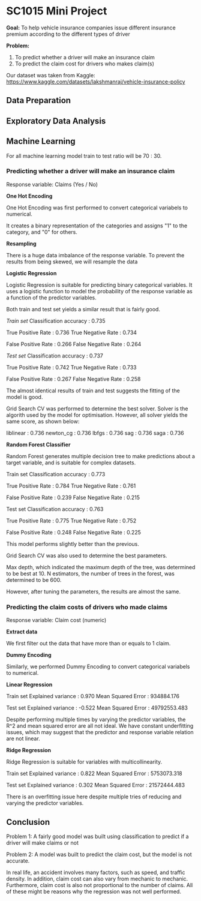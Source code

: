 # SC1015 Mini Project

**Goal:** To help vehicle insurance companies issue different insurance premium according to the different types of driver

**Problem:**
1) To predict whether a driver will make an insurance claim
2) To predict the claim cost for drivers who makes claim(s)

Our dataset was taken from Kaggle:
https://www.kaggle.com/datasets/lakshmanraj/vehicle-insurance-policy

## Data Preparation


## Exploratory Data Analysis



## Machine Learning

For all machine learning model train to test ratio will be 70 : 30.

### Predicting whether a driver will make an insurance claim

Response variable: Claims (Yes / No)

**One Hot Encoding**

One Hot Encoding was first performed to convert categorical variabels to numerical.

It creates a binary representation of the categories and assigns "1" to the category, and "0" for others.

**Resampling**

There is a huge data imbalance of the response variable. To prevent the results from being skewed, we will resample the data

**Logistic Regression**

Logistic Regression is suitable for predicting binary categorical variables. It uses a logistic function to model the probability of the response variable as a function of the predictor variables.

Both train and test set yields a similar result that is fairly good.

*Train set*
Classification accuracy           : 0.735

True Positive Rate                : 0.736
True Negative Rate                : 0.734

False Positive Rate               : 0.266
False Negative Rate               : 0.264

*Test set*
Classification accuracy           : 0.737

True Positive Rate                : 0.742
True Negative Rate                : 0.733

False Positive Rate               : 0.267
False Negative Rate               : 0.258

The almost identical results of train and test suggests the fitting of the model is good.

Grid Search CV was performed to determine the best solver. Solver is the algorith used by the model for optimisation. However, all solver yields the same score, as shown below:

liblinear       : 0.736
newton_cg       : 0.736
lbfgs           : 0.736
sag             : 0.736
saga            : 0.736

**Random Forest Classifier**

Random Forest generates multiple decision tree to make predictions about a target variable, and is suitable for complex datasets.

Train set
Classification accuracy           : 0.773

True Positive Rate                : 0.784
True Negative Rate                : 0.761

False Positive Rate               : 0.239
False Negative Rate               : 0.215

Test set
Classification accuracy           : 0.763

True Positive Rate                : 0.775
True Negative Rate                : 0.752

False Positive Rate               : 0.248
False Negative Rate               : 0.225

This model performs slightly better than the previous.

Grid Search CV was also used to determine the best parameters.

Max depth, which indicated the maximum depth of the tree, was determined to be best at 10.
N estimators, the number of trees in the forest, was determined to be 600.

However, after tuning the parameters, the results are almost the same.


### Predicting the claim costs of drivers who made claims

Response variable: Claim cost (numeric)

**Extract data**

We first filter out the data that have more than or equals to 1 claim.

**Dummy Encoding**

Similarly, we performed Dummy Encoding to convert categorical variabels to numerical.

**Linear Regression**

Train set
Explained variance    : 0.970
Mean Squared Error    : 934884.176

Test set
Explained variance    : -0.522
Mean Squared Error    : 49792553.483

Despite performing multiple times by varying the predictor variables, the R^2 and mean squared error are all not ideal. We have constant underfitting issues, which may suggest that the predictor and response variable relation are not linear.

**Ridge Regression**

Ridge Regression is suitable for variables with multicollinearity.

Train set
Explained variance    : 0.822
Mean Squared Error    : 5753073.318

Test set
Explained variance    : 0.302
Mean Squared Error    : 21572444.483

There is an overfitting issue here despite multiple tries of reducing and varying the predictor variables.

## Conclusion

Problem 1: A fairly good model was built using classification to predict if a driver will make claims or not

Problem 2: A model was built to predict the claim cost, but the model is not accurate.

In real life, an accident involves many factors, such as speed, and traffic density. In addition, claim cost can also vary from mechanic to mechanic. Furthermore, claim cost is also not proportional to the number of claims. All of these might be reasons why the regression was not well performed.


